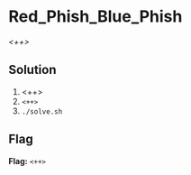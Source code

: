 # Red_Phish_Blue_Phish
*<++>*

## Solution
1. <++>
2. `<++>`
3. `./solve.sh`


## Flag
**Flag:** `<++>`
